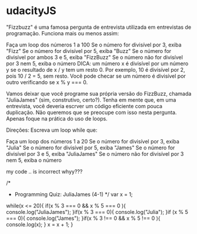 # udacityJS

"Fizzbuzz" é uma famosa pergunta de entrevista utilizada em entrevistas de programação. Funciona mais ou menos assim:

Faça um loop dos números 1 a 100
Se o número for divisível por 3, exiba "Fizz"
Se o número for divisível por 5, exiba "Buzz"
Se o número for divisível por ambos 3 e 5, exiba "FizzBuzz"
Se o número não for divisível por 3 nem 5, exiba o número
DICA: um número x é divisível por um número y se o resultado de x / y tem um resto 0. Por exemplo, 10 é divisível por 2, pois 10 / 2 = 5, sem resto. Você pode checar se um número é divisível por outro verificando se x % y === 0.

Vamos deixar que você programe sua própria versão do FizzBuzz, chamada "JuliaJames" (sim, construtivo, certo?). Tenha em mente que, em uma entrevista, você deveria escrver um código eficiente com pouca duplicação. Não queremos que se preocupe com isso nesta pergunta. Apenas foque na prática do uso de loops.

Direções:
Escreva um loop while que:

Faça um loop dos números 1 a 20
Se o número for divisível por 3, exiba "Julia"
Se o número for divisível por 5, exiba "James"
Se o número for divisível por 3 e 5, exiba "JuliaJames"
Se o número não for divisível por 3 nem 5, exiba o número

my code .. is incorrect whyy???

/*
 * Programming Quiz: JuliaJames (4-1)
 */
var x = 1;

while(x <= 20){
if(x % 3 === 0 && x % 5 === 0 ){
        console.log("JuliaJames");
    }if(x % 3 === 0){
        console.log("Julia");
    }if (x % 5 === 0){
        console.log("James");
    }if(x % 3 !== 0 && x % 5 !== 0 ){
        console.log(x);
    }
    x = x + 1;
}
